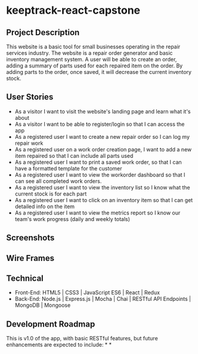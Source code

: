 # keeptrack-react-capstone

## Project Description
This website is a basic tool for small businesses operating in the repair services industry.  The website is a repair order generator and basic inventory management system.  A user will be able to create an order, adding a summary of parts used for each repaired item on the order.  By adding parts to the order, once saved, it will decrease the current inventory stock.

<!--### [*** Live Preview - Community Water***](https://community-water.herokuapp.com/)-->

## User Stories
* As a visitor I want to visit the website's landing page and learn what it's about
* As a visitor I want to be able to register/login so that I can access the app
* As a registered user I want to create a new repair order so I can log my repair work
* As a registered user on a work order creation page, I want to add a new item repaired so that I can include all parts used
* As a registered user I want to print a saved work order, so that I can have a formatted template for the customer
* As a registered user I want to view the workorder dashboard so that I can see all completed work orders.
* As a registered user I want to view the inventory list so I know what the current stock is for each part
* As a registered user I want to click on an inventory item so that I can get detailed info on the item
* As a registered user I want to view the metrics report so I know our team's work progress (daily and weekly totals)

## Screenshots



## Wire Frames


## Technical
* Front-End: HTML5 | CSS3 | JavaScript ES6 | React | Redux
* Back-End: Node.js | Express.js | Mocha | Chai | RESTful API Endpoints | MongoDB | Mongoose

## Development Roadmap
This is v1.0 of the app, with basic RESTful features, but future enhancements are expected to include:
*
*


